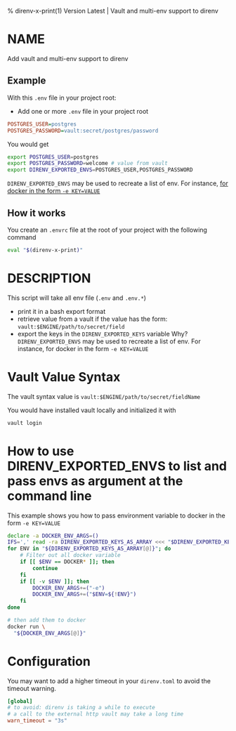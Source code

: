 % direnv-x-print(1) Version Latest | Vault and multi-env support to direnv
# NAME

Add vault and multi-env support to direnv

## Example

With this `.env` file in your project root:
* Add one or more `.env` file in your project root
```ini
POSTGRES_USER=postgres
POSTGRES_PASSWORD=vault:secret/postgres/password
```
You would get
```bash
export POSTGRES_USER=postgres
export POSTGRES_PASSWORD=welcome # value from vault
export DIRENV_EXPORTED_ENVS=POSTGRES_USER,POSTGRES_PASSWORD
```

`DIRENV_EXPORTED_ENVS` may be used to recreate a list of env.
For instance, [for docker in the form `-e KEY=VALUE`](#how-to-use-direnv_exported_envs-to-list-and-pass-envs-as-argument-at-the-command-line)


## How it works

You create an `.envrc` file at the root of your project
with the following command
```bash
eval "$(direnv-x-print)"
```

# DESCRIPTION

This script will take all env file (`.env` and `.env.*`)
* print it in a bash export format
* retrieve value from a vault if the value has the form: `vault:$ENGINE/path/to/secret/field`
* export the keys in the `DIRENV_EXPORTED_KEYS` variable
    Why? `DIRENV_EXPORTED_ENVS` may be used to recreate a list of env. For instance, for docker in the form `-e KEY=VALUE`


# Vault Value Syntax

The vault syntax value is `vault:$ENGINE/path/to/secret/fieldName`

You would have installed vault locally and initialized it with
```bash
vault login
```


# How to use DIRENV_EXPORTED_ENVS to list and pass envs as argument at the command line

This example shows you how to pass environment variable to docker in the form `-e KEY=VALUE`
```bash
declare -a DOCKER_ENV_ARGS=()
IFS=',' read -ra DIRENV_EXPORTED_KEYS_AS_ARRAY <<< "$DIRENV_EXPORTED_KEYS"
for ENV in "${DIRENV_EXPORTED_KEYS_AS_ARRAY[@]}"; do
    # Filter out all docker variable
    if [[ $ENV == DOCKER* ]]; then
        continue
    fi
    if [[ -v $ENV ]]; then
        DOCKER_ENV_ARGS+=("-e")
        DOCKER_ENV_ARGS+=("$ENV=${!ENV}")
    fi
done

# then add them to docker
docker run \
  "${DOCKER_ENV_ARGS[@]}" 
```

# Configuration

You may want to add a higher timeout in your `direnv.toml` to avoid the timeout warning.
```toml
[global]
# to avoid: direnv is taking a while to execute
# a call to the external http vault may take a long time
warn_timeout = "3s"
```